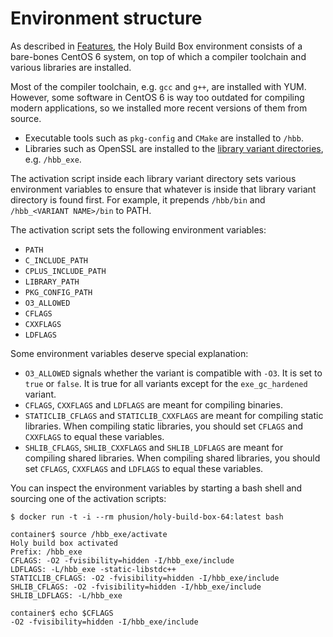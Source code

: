 # Environment structure

As described in [Features](README.md#features), the Holy Build Box environment consists of a bare-bones CentOS 6 system, on top of which a compiler toolchain and various libraries are installed.

Most of the compiler toolchain, e.g. `gcc` and `g++`, are installed with YUM. However, some software in CentOS 6 is way too outdated for compiling modern applications, so we installed more recent versions of them from source.

 * Executable tools such as `pkg-config` and `CMake` are installed to `/hbb`.
 * Libraries such as OpenSSL are installed to the [library variant directories](LIBRARY-VARIANTS.md), e.g. `/hbb_exe`.

The activation script inside each library variant directory sets various environment variables to ensure that whatever is inside that library variant directory is found first. For example, it prepends `/hbb/bin` and `/hbb_<VARIANT NAME>/bin` to PATH.

The activation script sets the following environment variables:

 * `PATH`
 * `C_INCLUDE_PATH`
 * `CPLUS_INCLUDE_PATH`
 * `LIBRARY_PATH`
 * `PKG_CONFIG_PATH`
 * `O3_ALLOWED`
 * `CFLAGS`
 * `CXXFLAGS`
 * `LDFLAGS`
 

Some environment variables deserve special explanation:

 * `O3_ALLOWED` signals whether the variant is compatible with `-O3`. It is set to `true` or `false`. It is true for all variants except for the `exe_gc_hardened` variant.
 * `CFLAGS`, `CXXFLAGS` and `LDFLAGS` are meant for compiling binaries.
 * `STATICLIB_CFLAGS` and `STATICLIB_CXXFLAGS` are meant for compiling static libraries. When compiling static libraries, you should set `CFLAGS` and `CXXFLAGS` to equal these variables.
 * `SHLIB_CFLAGS`, `SHLIB_CXXFLAGS` and `SHLIB_LDFLAGS` are meant for compiling shared libraries. When compiling shared libraries, you should set `CFLAGS`, `CXXFLAGS` and `LDFLAGS` to equal these variables.

You can inspect the environment variables by starting a bash shell and sourcing one of the activation scripts:

    $ docker run -t -i --rm phusion/holy-build-box-64:latest bash
    
    container$ source /hbb_exe/activate
    Holy build box activated
    Prefix: /hbb_exe
    CFLAGS: -O2 -fvisibility=hidden -I/hbb_exe/include
    LDFLAGS: -L/hbb_exe -static-libstdc++
    STATICLIB_CFLAGS: -O2 -fvisibility=hidden -I/hbb_exe/include
    SHLIB_CFLAGS: -O2 -fvisibility=hidden -I/hbb_exe/include
    SHLIB_LDFLAGS: -L/hbb_exe

    container$ echo $CFLAGS
    -O2 -fvisibility=hidden -I/hbb_exe/include
